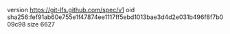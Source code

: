 version https://git-lfs.github.com/spec/v1
oid sha256:fef91ab60e755e1f47874ee1117ff5ebd1013bae3d4d2e031b496f8f7b009c98
size 6627
